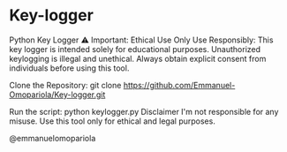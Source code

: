 # Key-logger
Python Key Logger
⚠️ Important: Ethical Use Only
Use Responsibly: This key logger is intended solely for educational purposes. Unauthorized keylogging is illegal and unethical. Always obtain explicit consent from individuals before using this tool.

Clone the Repository:
git clone https://github.com/Emmanuel-Omopariola/Key-logger.git

Run the script:
python keylogger.py
Disclaimer
I'm not responsible for any misuse. Use this tool only for ethical and legal purposes.

@emmanuelomopariola

